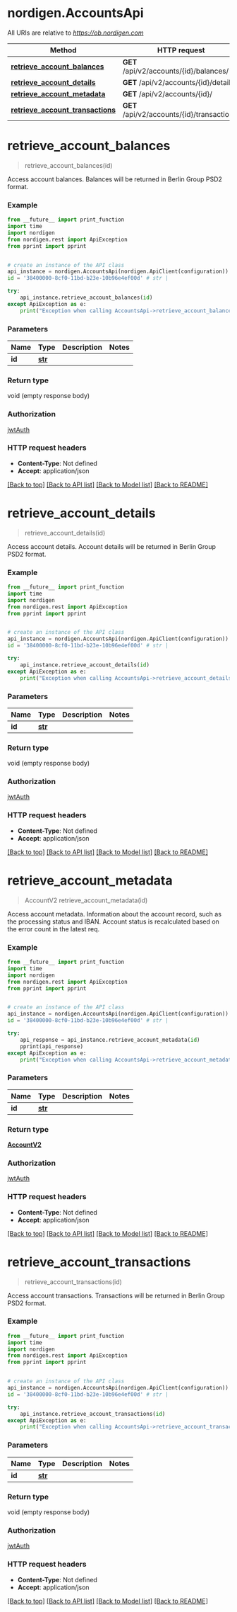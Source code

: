 # nordigen.AccountsApi

All URIs are relative to *https://ob.nordigen.com*

Method | HTTP request | Description
------------- | ------------- | -------------
[**retrieve_account_balances**](AccountsApi.md#retrieve_account_balances) | **GET** /api/v2/accounts/{id}/balances/ | 
[**retrieve_account_details**](AccountsApi.md#retrieve_account_details) | **GET** /api/v2/accounts/{id}/details/ | 
[**retrieve_account_metadata**](AccountsApi.md#retrieve_account_metadata) | **GET** /api/v2/accounts/{id}/ | 
[**retrieve_account_transactions**](AccountsApi.md#retrieve_account_transactions) | **GET** /api/v2/accounts/{id}/transactions/ | 

# **retrieve_account_balances**
> retrieve_account_balances(id)



Access account balances.  Balances will be returned in Berlin Group PSD2 format.

### Example
```python
from __future__ import print_function
import time
import nordigen
from nordigen.rest import ApiException
from pprint import pprint


# create an instance of the API class
api_instance = nordigen.AccountsApi(nordigen.ApiClient(configuration))
id = '38400000-8cf0-11bd-b23e-10b96e4ef00d' # str | 

try:
    api_instance.retrieve_account_balances(id)
except ApiException as e:
    print("Exception when calling AccountsApi->retrieve_account_balances: %s\n" % e)
```

### Parameters

Name | Type | Description  | Notes
------------- | ------------- | ------------- | -------------
 **id** | [**str**](.md)|  | 

### Return type

void (empty response body)

### Authorization

[jwtAuth](../README.md#jwtAuth)

### HTTP request headers

 - **Content-Type**: Not defined
 - **Accept**: application/json

[[Back to top]](#) [[Back to API list]](../README.md#documentation-for-api-endpoints) [[Back to Model list]](../README.md#documentation-for-models) [[Back to README]](../README.md)

# **retrieve_account_details**
> retrieve_account_details(id)



Access account details.  Account details will be returned in Berlin Group PSD2 format.

### Example
```python
from __future__ import print_function
import time
import nordigen
from nordigen.rest import ApiException
from pprint import pprint


# create an instance of the API class
api_instance = nordigen.AccountsApi(nordigen.ApiClient(configuration))
id = '38400000-8cf0-11bd-b23e-10b96e4ef00d' # str | 

try:
    api_instance.retrieve_account_details(id)
except ApiException as e:
    print("Exception when calling AccountsApi->retrieve_account_details: %s\n" % e)
```

### Parameters

Name | Type | Description  | Notes
------------- | ------------- | ------------- | -------------
 **id** | [**str**](.md)|  | 

### Return type

void (empty response body)

### Authorization

[jwtAuth](../README.md#jwtAuth)

### HTTP request headers

 - **Content-Type**: Not defined
 - **Accept**: application/json

[[Back to top]](#) [[Back to API list]](../README.md#documentation-for-api-endpoints) [[Back to Model list]](../README.md#documentation-for-models) [[Back to README]](../README.md)

# **retrieve_account_metadata**
> AccountV2 retrieve_account_metadata(id)



Access account metadata.  Information about the account record, such as the processing status and IBAN.  Account status is recalculated based on the error count in the latest req.

### Example
```python
from __future__ import print_function
import time
import nordigen
from nordigen.rest import ApiException
from pprint import pprint


# create an instance of the API class
api_instance = nordigen.AccountsApi(nordigen.ApiClient(configuration))
id = '38400000-8cf0-11bd-b23e-10b96e4ef00d' # str | 

try:
    api_response = api_instance.retrieve_account_metadata(id)
    pprint(api_response)
except ApiException as e:
    print("Exception when calling AccountsApi->retrieve_account_metadata: %s\n" % e)
```

### Parameters

Name | Type | Description  | Notes
------------- | ------------- | ------------- | -------------
 **id** | [**str**](.md)|  | 

### Return type

[**AccountV2**](AccountV2.md)

### Authorization

[jwtAuth](../README.md#jwtAuth)

### HTTP request headers

 - **Content-Type**: Not defined
 - **Accept**: application/json

[[Back to top]](#) [[Back to API list]](../README.md#documentation-for-api-endpoints) [[Back to Model list]](../README.md#documentation-for-models) [[Back to README]](../README.md)

# **retrieve_account_transactions**
> retrieve_account_transactions(id)



Access account transactions.  Transactions will be returned in Berlin Group PSD2 format.

### Example
```python
from __future__ import print_function
import time
import nordigen
from nordigen.rest import ApiException
from pprint import pprint


# create an instance of the API class
api_instance = nordigen.AccountsApi(nordigen.ApiClient(configuration))
id = '38400000-8cf0-11bd-b23e-10b96e4ef00d' # str | 

try:
    api_instance.retrieve_account_transactions(id)
except ApiException as e:
    print("Exception when calling AccountsApi->retrieve_account_transactions: %s\n" % e)
```

### Parameters

Name | Type | Description  | Notes
------------- | ------------- | ------------- | -------------
 **id** | [**str**](.md)|  | 

### Return type

void (empty response body)

### Authorization

[jwtAuth](../README.md#jwtAuth)

### HTTP request headers

 - **Content-Type**: Not defined
 - **Accept**: application/json

[[Back to top]](#) [[Back to API list]](../README.md#documentation-for-api-endpoints) [[Back to Model list]](../README.md#documentation-for-models) [[Back to README]](../README.md)

